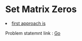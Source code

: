 <h1> Set Matrix Zeros </h1>
<u>
  <li>first approach is </li>
</u>
<p>Problem statemnt link : <a href="https://leetcode.com/problems/set-matrix-zeroes/" target="_blank">Go</a></p>

